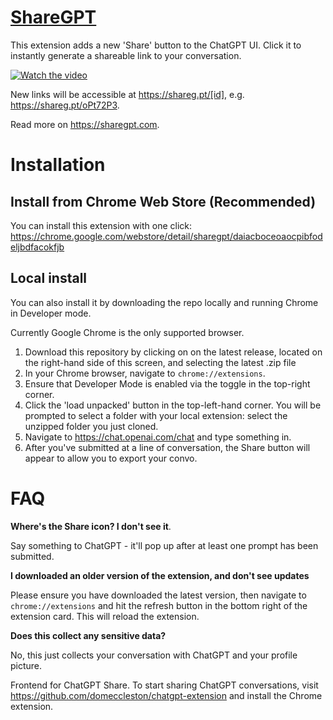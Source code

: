 # [ShareGPT](https://sharegpt.com)

This extension adds a new 'Share' button to the ChatGPT UI. Click it to instantly generate a shareable link to your conversation.

[![Watch the video](https://img.youtube.com/vi/lrjC9PTemJw/maxresdefault.jpg)](https://www.youtube.com/watch?v=lrjC9PTemJw&feature=emb_title)

New links will be accessible at https://shareg.pt/[id], e.g. https://shareg.pt/oPt72P3.

Read more on https://sharegpt.com.

# Installation

## Install from Chrome Web Store (Recommended)

You can install this extension with one click: https://chrome.google.com/webstore/detail/sharegpt/daiacboceoaocpibfodeljbdfacokfjb

## Local install

You can also install it by downloading the repo locally and running Chrome in Developer mode.

Currently Google Chrome is the only supported browser.

1. Download this repository by clicking on on the latest release, located on the right-hand side of this screen, and selecting the latest .zip file
3. In your Chrome browser, navigate to `chrome://extensions`.
4. Ensure that Developer Mode is enabled via the toggle in the top-right corner.
5. Click the 'load unpacked' button in the top-left-hand corner. You will be prompted to select a folder with your local extension: select the unzipped folder you just cloned.
6. Navigate to https://chat.openai.com/chat and type something in.
7. After you've submitted at a line of conversation, the Share button will appear to allow you to export your convo.


# FAQ

**Where's the Share icon? I don't see it**.

Say something to ChatGPT - it'll pop up after at least one prompt has been submitted.

**I downloaded an older version of the extension, and don't see updates**

Please ensure you have downloaded the latest version, then navigate to `chrome://extensions` and hit the refresh button in the bottom right of the extension card. This will reload the extension.

**Does this collect any sensitive data?**

No, this just collects your conversation with ChatGPT and your profile picture.

Frontend for ChatGPT Share. To start sharing ChatGPT conversations, visit https://github.com/domeccleston/chatgpt-extension and install the Chrome extension.
